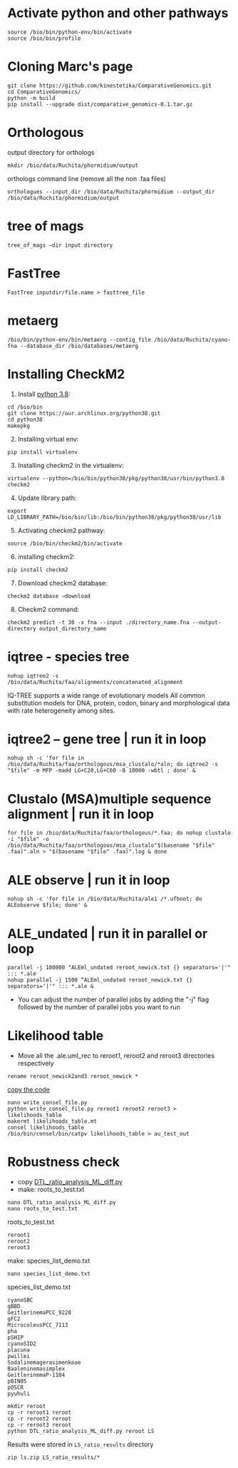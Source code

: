 # Activate python and other pathways
```
source /bio/bin/python-env/bin/activate
source /bio/bin/profile
```
# Cloning Marc's page
```
git clone https://github.com/kinestetika/ComparativeGenomics.git
cd ComparativeGenomics/
python -m build
pip install --upgrade dist/comparative_genomics-0.1.tar.gz
```

# Orthologous
output directory for orthologs 
```
mkdir /bio/data/Ruchita/phormidium/output 
```

orthologs command line (remove all the non .faa files)
```
orthologues --input_dir /bio/data/Ruchita/phormidium --output_dir /bio/data/Ruchita/phormidium/output 
```

# tree of mags
```
tree_of_mags –dir input directory
```

# FastTree
```
FastTree inputdir/file.name > fasttree_file
```

# metaerg 
```
/bio/bin/python-env/bin/metaerg --contig_file /bio/data/Ruchita/cyano-fna --database_dir /bio/databases/metaerg 
```

# Installing CheckM2
1.	Install [python 3.8](https://aur.archlinux.org/packages/python38):
```
cd /bio/bin
git clone https://aur.archlinux.org/python38.git
cd python38
makepkg
```

2. Installing virtual env:
```
pip install virtualenv
```

3. Installing checkm2 in the virtualenv: 
```
virtualenv --python=/bio/bin/python38/pkg/python38/usr/bin/python3.8 checkm2
```

4. Update library path:
```
export LD_LIBRARY_PATH=/bio/bin/lib:/bio/bin/python38/pkg/python38/usr/lib
```

5. Activating checkm2 pathway:
```
source /bio/bin/checkm2/bin/activate
```

6. installing checkm2:
```
pip install checkm2
```

7. Download checkm2 database:
```
checkm2 database –download
```

8. Checkm2 command:
```
checkm2 predict -t 30 -x fna --input ./directory_name.fna --output-directory output_directory_name
```

# iqtree - species tree
```
nohup iqtree2 -s /bio/data/Ruchita/faa/alignments/concatenated_alignment
```
IQ-TREE supports a wide range of evolutionary models
All common substitution models for DNA, protein, codon, binary and morphological data with rate heterogeneity among sites.

# iqtree2 – gene tree | run it in loop
```
nohup sh -c 'for file in /bio/data/Ruchita/faa/orthologous/msa_clustalo/*aln; do iqtree2 -s "$file" -m MFP -madd LG+C20,LG+C60 -B 10000 -wbtl ; done' &
```

# Clustalo (MSA)multiple sequence alignment | run it in loop 
```
for file in /bio/data/Ruchita/faa/orthologous/*.faa; do nohup clustalo -i "$file" -o /bio/data/Ruchita/faa/orthologous/msa_clustalo"$(basename "$file" .faa)".aln > "$(basename "$file" .faa)".log & done
```

# ALE observe | run it in loop
```
nohup sh -c 'for file in /bio/data/Ruchita/ale1 /*.ufboot; do ALEobserve $file; done' &
```

# ALE_undated | run it in parallel or loop
```
parallel -j 100000 "ALEml_undated reroot_newick.txt {} separators='|'" ::: *.ale
nohup parallel -j 1500 “ALEml_undated reroot_newick.txt {} separators='|'" ::: *.ale &
```
- You can adjust the number of parallel jobs by adding the "-j" flag followed by the number of parallel jobs you want to run

# Likelihood table
- Move all the .ale.uml_rec to reroot1, reroot2 and reroot3 directories respectively
```
rename reroot_newick2and3 reroot_newick *
```
[copy the code](https://github.com/ak-andromeda/ALE_methods/blob/main/write_consel_file.py)
```
nano write_consel_file.py 
python write_consel_file.py reroot1 reroot2 reroot3 > likelihoods_table 
makermt likelihoods_table.mt
consel likelihoods_table
/bio/bin/consel/bin/catpv likelihoods_table > au_test_out
```

# Robustness check
- copy [DTL_ratio_analysis_ML_diff.py](https://github.com/ak-andromeda/ALE_methods/blob/main/DTL_ratio_analysis_ML_diff.py)
- make: roots_to_test.txt 
```
nano DTL_ratio_analysis_ML_diff.py
nano roots_to_test.txt
```

roots_to_test.txt
```
reroot1
reroot2
reroot3
```

make: species_list_demo.txt
```
nano species_list_demo.txt
```

species_list_demo.txt
```
cyanoSBC 
gBBD               
GeitlerinemaPCC_9228 
gFC2
MicrocoleusPCC_7113 
pha
pSHIP  
cyanoSID2
placuna 
pwillei
Sodalinemagerasimenkoae
Baaleninemasimplex     
GeitlerinemaP-1104
pBIN05 
pOSCR
pyuhuli
```

```
mkdir reroot
cp -r reroot1 reroot
cp -r reroot2 reroot
cp -r reroot3 reroot
python DTL_ratio_analysis_ML_diff.py reroot LS
```
Results were stored in `LS_ratio_results` directory
```
zip ls.zip LS_ratio_results/*
```
